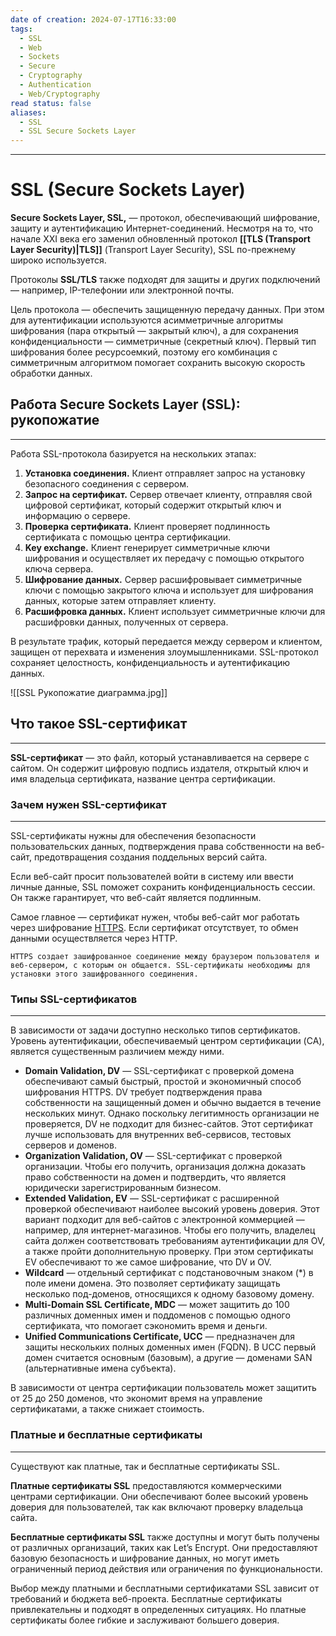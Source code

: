 ```yaml
---
date of creation: 2024-07-17T16:33:00
tags:
  - SSL
  - Web
  - Sockets
  - Secure
  - Cryptography
  - Authentication
  - Web/Cryptography
read status: false
aliases:
  - SSL
  - SSL Secure Sockets Layer
---
```

---
# SSL (Secure Sockets Layer)


**Secure Sockets Layer, SSL,** — протокол, обеспечивающий шифрование, защиту и аутентификацию Интернет-соединений. Несмотря на то, что начале XXI века его заменил обновленный протокол **[[TLS (Transport Layer Security)|TLS]]** (Transport Layer Security), SSL по-прежнему широко используется.

Протоколы **SSL/TLS** также подходят для защиты и других подключений — например, IP-телефонии или электронной почты.

Цель протокола — обеспечить защищенную передачу данных. При этом для аутентификации используются асимметричные алгоритмы шифрования (пара открытый — закрытый ключ), а для сохранения конфиденциальности — симметричные (секретный ключ). Первый тип шифрования более ресурсоемкий, поэтому его комбинация с симметричным алгоритмом помогает сохранить высокую скорость обработки данных.


## Работа Secure Sockets Layer (SSL): рукопожатие
---

Работа SSL-протокола базируется на нескольких этапах:

1. **Установка соединения.** Клиент отправляет запрос на установку безопасного соединения с сервером. 
2. **Запрос на сертификат.** Сервер отвечает клиенту, отправляя свой цифровой сертификат, который содержит открытый ключ и информацию о сервере.
3. **Проверка сертификата.** Клиент проверяет подлинность сертификата с помощью центра сертификации. 
4. **Key exchange.** Клиент генерирует симметричные ключи шифрования и осуществляет их передачу с помощью открытого ключа сервера.
5. **Шифрование данных.** Сервер расшифровывает симметричные ключи с помощью закрытого ключа и использует для шифрования данных, которые затем отправляет клиенту.
6. **Расшифровка данных.** Клиент использует симметричные ключи для расшифровки данных, полученных от сервера.

В результате трафик, который передается между сервером и клиентом, защищен от перехвата и изменения злоумышленниками. SSL-протокол сохраняет целостность, конфиденциальность и аутентификацию данных.

![[SSL Рукопожатие диаграмма.jpg]]

## Что такое SSL-сертификат
---

**SSL-сертификат** — это файл, который устанавливается на сервере с сайтом. Он содержит цифровую подпись издателя, открытый ключ и имя владельца сертификата, название центра сертификации.


### Зачем нужен SSL-сертификат
---

SSL-сертификаты нужны для обеспечения безопасности пользовательских данных, подтверждения права собственности на веб-сайт, предотвращения создания поддельных версий сайта. 

Если веб-сайт просит пользователей войти в систему или ввести личные данные, SSL поможет сохранить конфиденциальность сессии. Он также гарантирует, что веб-сайт является подлинным. 

Самое главное — сертификат нужен, чтобы веб-сайт мог работать через шифрование [HTTPS](https://selectel.ru/blog/http-https/). Если сертификат отсутствует, то обмен данными осуществляется через HTTP.

```
HTTPS создает зашифрованное соединение между браузером пользователя и веб-сервером, с которым он общается. SSL-сертификаты необходимы для установки этого зашифрованного соединения.
```


### Типы SSL-сертификатов
___

В зависимости от задачи доступно несколько типов сертификатов. Уровень аутентификации, обеспечиваемый центром сертификации (CA), является существенным различием между ними. 

- **Domain Validation, DV** — SSL-сертификат с проверкой домена обеспечивают самый быстрый, простой и экономичный способ шифрования HTTPS. DV требует подтверждения права собственности на защищенный домен и обычно выдается в течение нескольких минут. Однако поскольку легитимность организации не проверяется, DV не подходит для бизнес-сайтов. Этот сертификат лучше использовать для внутренних веб-сервисов, тестовых серверов и доменов. 
- **Organization Validation, OV** — SSL-сертификат с проверкой организации. Чтобы его получить, организация должна доказать право собственности на домен и подтвердить, что является юридически зарегистрированным бизнесом. 
- **Extended Validation, EV** — SSL-сертификат с расширенной проверкой обеспечивают наиболее высокий уровень доверия. Этот вариант подходит для веб-сайтов с электронной коммерцией — например, для интернет-магазинов. Чтобы его получить, владелец сайта должен соответствовать требованиям аутентификации для OV, а также пройти дополнительную проверку. При этом сертификаты EV обеспечивают то же самое шифрование, что DV и OV. 
- **Wildcard** — отдельный сертификат с подстановочным знаком (*) в поле имени домена. Это позволяет сертификату защищать несколько под-доменов, относящихся к одному базовому домену.
- **Multi-Domain SSL Certificate, MDC** — может защитить до 100 различных доменных имен и поддоменов с помощью одного сертификата, что помогает сэкономить время и деньги. 
- **Unified Communications Certificate, UCC** — предназначен для защиты нескольких полных доменных имен (FQDN). В UCC первый домен считается основным (базовым), а другие — доменами SAN (альтернативные имена субъекта). 

В зависимости от центра сертификации пользователь может защитить от 25 до 250 доменов, что экономит время на управление сертификатами, а также снижает стоимость.


### Платные и бесплатные сертификаты
---

Существуют как платные, так и бесплатные сертификаты SSL.

**Платные сертификаты SSL** предоставляются коммерческими центрами сертификации. Они обеспечивают более высокий уровень доверия для пользователей, так как включают проверку владельца сайта.

**Бесплатные сертификаты SSL** также доступны и могут быть получены от различных организаций, таких как Let’s Encrypt. Они предоставляют базовую безопасность и шифрование данных, но могут иметь ограниченный период действия или ограничения по функциональности.

Выбор между платными и бесплатными сертификатами SSL зависит от требований и бюджета веб-проекта. Бесплатные сертификаты привлекательны и подходят в определенных ситуациях. Но платные сертификаты более гибкие и заслуживают большего доверия.